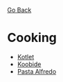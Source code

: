 [Go Back](https://github.com/arm-on/plan/blob/main/README.md)

# Cooking

- [Kotlet](https://www.youtube.com/watch?v=8iffZhh2wdY)
- [Koobide](https://www.youtube.com/watch?v=dkREjdNeaC8)
- [Pasta Alfredo](https://www.youtube.com/watch?v=zaCoDf-zrdk)